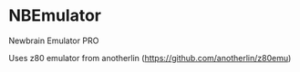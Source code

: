 # NBEmulator
Newbrain Emulator PRO

Uses z80 emulator from anotherlin (https://github.com/anotherlin/z80emu)

